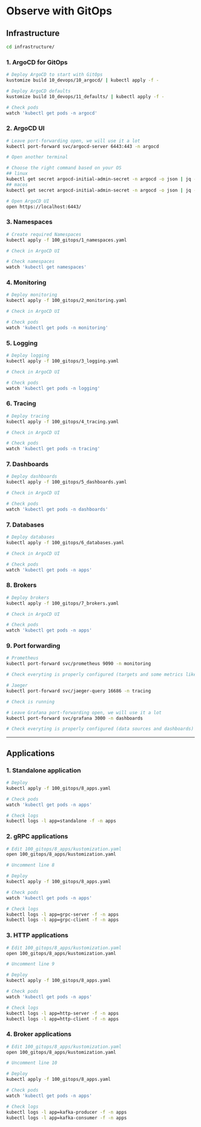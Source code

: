 
# Observe with GitOps

## Infrastructure

```bash
cd infrastructure/
```

### 1. ArgoCD for GitOps

```bash
# Deploy ArgoCD to start with GitOps
kustomize build 10_devops/10_argocd/ | kubectl apply -f -

# Deploy ArgoCD defaults
kustomize build 10_devops/11_defaults/ | kubectl apply -f -

# Check pods
watch 'kubectl get pods -n argocd'
```

### 2. ArgoCD UI

```bash
# Leave port-forwarding open, we will use it a lot
kubectl port-forward svc/argocd-server 6443:443 -n argocd

# Open another terminal

# Choose the right command based on your OS
## linux
kubectl get secret argocd-initial-admin-secret -n argocd -o json | jq -r '.data.password' | base64 -d
## macos
kubectl get secret argocd-initial-admin-secret -n argocd -o json | jq -r '.data.password' | base64 -D

# Open ArgoCD UI
open https://localhost:6443/
```

### 3. Namespaces

```bash
# Create required Namespaces
kubectl apply -f 100_gitops/1_namespaces.yaml

# Check in ArgoCD UI

# Check namespaces
watch 'kubectl get namespaces'
```

### 4. Monitoring

```bash
# Deploy monitoring
kubectl apply -f 100_gitops/2_monitoring.yaml

# Check in ArgoCD UI

# Check pods
watch 'kubectl get pods -n monitoring'
```

### 5. Logging

```bash
# Deploy logging
kubectl apply -f 100_gitops/3_logging.yaml

# Check in ArgoCD UI

# Check pods
watch 'kubectl get pods -n logging'
```

### 6. Tracing

```bash
# Deploy tracing
kubectl apply -f 100_gitops/4_tracing.yaml

# Check in ArgoCD UI

# Check pods
watch 'kubectl get pods -n tracing'
```

### 7. Dashboards

```bash
# Deploy dashboards
kubectl apply -f 100_gitops/5_dashboards.yaml

# Check in ArgoCD UI

# Check pods
watch 'kubectl get pods -n dashboards'
```

### 7. Databases

```bash
# Deploy databases
kubectl apply -f 100_gitops/6_databases.yaml

# Check in ArgoCD UI

# Check pods
watch 'kubectl get pods -n apps'
```

### 8. Brokers

```bash
# Deploy brokers
kubectl apply -f 100_gitops/7_brokers.yaml

# Check in ArgoCD UI

# Check pods
watch 'kubectl get pods -n apps'
```

### 9. Port forwarding

```bash
# Prometheus
kubectl port-forward svc/prometheus 9090 -n monitoring

# Check everyting is properly configured (targets and some metrics like "kube_pod_info")

# Jaeger
kubectl port-forward svc/jaeger-query 16686 -n tracing

# Check is running

# Leave Grafana port-forwarding open, we will use it a lot
kubectl port-forward svc/grafana 3000 -n dashboards

# Check everyting is properly configured (data sources and dashboards)
```

---

## Applications

### 1. Standalone application

```bash
# Deploy
kubectl apply -f 100_gitops/8_apps.yaml

# Check pods
watch 'kubectl get pods -n apps'

# Check logs
kubectl logs -l app=standalone -f -n apps
```

### 2. gRPC applications

```bash
# Edit 100_gitops/8_apps/kustomization.yaml
open 100_gitops/8_apps/kustomization.yaml

# Uncomment line 8

# Deploy
kubectl apply -f 100_gitops/8_apps.yaml

# Check pods
watch 'kubectl get pods -n apps'

# Check logs
kubectl logs -l app=grpc-server -f -n apps
kubectl logs -l app=grpc-client -f -n apps
```

### 3. HTTP applications

```bash
# Edit 100_gitops/8_apps/kustomization.yaml
open 100_gitops/8_apps/kustomization.yaml

# Uncomment line 9

# Deploy
kubectl apply -f 100_gitops/8_apps.yaml

# Check pods
watch 'kubectl get pods -n apps'

# Check logs
kubectl logs -l app=http-server -f -n apps
kubectl logs -l app=http-client -f -n apps
```

### 4. Broker applications

```bash
# Edit 100_gitops/8_apps/kustomization.yaml
open 100_gitops/8_apps/kustomization.yaml

# Uncomment line 10

# Deploy
kubectl apply -f 100_gitops/8_apps.yaml

# Check pods
watch 'kubectl get pods -n apps'

# Check logs
kubectl logs -l app=kafka-producer -f -n apps
kubectl logs -l app=kafka-consumer -f -n apps
```
